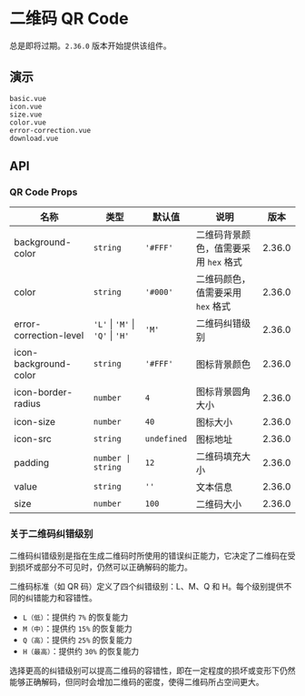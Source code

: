 # 二维码 QR Code

总是即将过期。`2.36.0` 版本开始提供该组件。

## 演示

```demo
basic.vue
icon.vue
size.vue
color.vue
error-correction.vue
download.vue
```

## API

### QR Code Props

| 名称 | 类型 | 默认值 | 说明 | 版本 |
| --- | --- | --- | --- | --- |
| background-color | `string` | `'#FFF'` | 二维码背景颜色，值需要采用 `hex` 格式 | 2.36.0 |
| color | `string` | `'#000'` | 二维码颜色，值需要采用 `hex` 格式 | 2.36.0 |
| error-correction-level | `'L'` \| `'M'` \| `'Q'` \| `'H'` | `'M'` | 二维码纠错级别 | 2.36.0 |
| icon-background-color | `string` | `'#FFF'` | 图标背景颜色 | 2.36.0 |
| icon-border-radius | `number` | `4` | 图标背景圆角大小 | 2.36.0 |
| icon-size | `number` | `40` | 图标大小 | 2.36.0 |
| icon-src | `string` | `undefined` | 图标地址 | 2.36.0 |
| padding | `number \| string` | `12` | 二维码填充大小 | 2.36.0 |
| value | `string` | `''` | 文本信息 | 2.36.0 |
| size | `number` | `100` | 二维码大小 | 2.36.0 |

### 关于二维码纠错级别

二维码纠错级别是指在生成二维码时所使用的错误纠正能力，它决定了二维码在受到损坏或部分不可见时，仍然可以正确解码的能力。

二维码标准（如 QR 码）定义了四个纠错级别：L、M、Q 和 H。每个级别提供不同的纠错能力和容错性。

- `L（低）`：提供约 `7%` 的恢复能力
- `M（中）`：提供约 `15%` 的恢复能力
- `Q（高）`：提供约 `25%` 的恢复能力
- `H（最高）`：提供约 `30%` 的恢复能力

选择更高的纠错级别可以提高二维码的容错性，即在一定程度的损坏或变形下仍然能够正确解码，但同时会增加二维码的密度，使得二维码所占空间更大。
